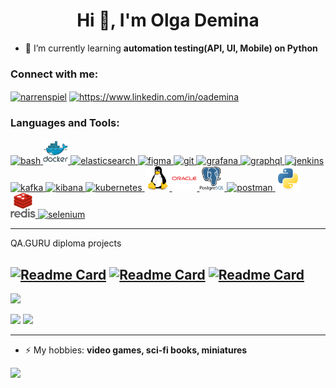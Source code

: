 <h1 align="center">Hi 👋, I'm Olga Demina</h1>

- 🌱 I’m currently learning **automation testing(API, UI, Mobile) on Python**

<h3 align="left">Connect with me:</h3>
<p align="left">
<a href="https://twitter.com/narrenspiel" target="blank"><img align="center" src="https://raw.githubusercontent.com/rahuldkjain/github-profile-readme-generator/master/src/images/icons/Social/twitter.svg" alt="narrenspiel" height="30" width="40" /></a>
<a href="https://www.linkedin.com/in/oademina" target="blank"><img align="center" src="https://raw.githubusercontent.com/rahuldkjain/github-profile-readme-generator/master/src/images/icons/Social/linked-in-alt.svg" alt="https://www.linkedin.com/in/oademina" height="30" width="40" /></a>
</p>

<h3 align="left">Languages and Tools:</h3>
<p align="left"> <a href="https://www.gnu.org/software/bash/" target="_blank" rel="noreferrer"> <img src="https://www.vectorlogo.zone/logos/gnu_bash/gnu_bash-icon.svg" alt="bash" width="40" height="40"/> </a> <a href="https://www.docker.com/" target="_blank" rel="noreferrer"> <img src="https://raw.githubusercontent.com/devicons/devicon/master/icons/docker/docker-original-wordmark.svg" alt="docker" width="40" height="40"/> </a> <a href="https://www.elastic.co" target="_blank" rel="noreferrer"> <img src="https://www.vectorlogo.zone/logos/elastic/elastic-icon.svg" alt="elasticsearch" width="40" height="40"/> </a> <a href="https://www.figma.com/" target="_blank" rel="noreferrer"> <img src="https://www.vectorlogo.zone/logos/figma/figma-icon.svg" alt="figma" width="40" height="40"/> </a> <a href="https://git-scm.com/" target="_blank" rel="noreferrer"> <img src="https://www.vectorlogo.zone/logos/git-scm/git-scm-icon.svg" alt="git" width="40" height="40"/> </a> <a href="https://grafana.com" target="_blank" rel="noreferrer"> <img src="https://www.vectorlogo.zone/logos/grafana/grafana-icon.svg" alt="grafana" width="40" height="40"/> </a> <a href="https://graphql.org" target="_blank" rel="noreferrer"> <img src="https://www.vectorlogo.zone/logos/graphql/graphql-icon.svg" alt="graphql" width="40" height="40"/> </a> <a href="https://www.jenkins.io" target="_blank" rel="noreferrer"> <img src="https://www.vectorlogo.zone/logos/jenkins/jenkins-icon.svg" alt="jenkins" width="40" height="40"/> </a> <a href="https://kafka.apache.org/" target="_blank" rel="noreferrer"> <img src="https://www.vectorlogo.zone/logos/apache_kafka/apache_kafka-icon.svg" alt="kafka" width="40" height="40"/> </a> <a href="https://www.elastic.co/kibana" target="_blank" rel="noreferrer"> <img src="https://www.vectorlogo.zone/logos/elasticco_kibana/elasticco_kibana-icon.svg" alt="kibana" width="40" height="40"/> </a> <a href="https://kubernetes.io" target="_blank" rel="noreferrer"> <img src="https://www.vectorlogo.zone/logos/kubernetes/kubernetes-icon.svg" alt="kubernetes" width="40" height="40"/> </a> <a href="https://www.linux.org/" target="_blank" rel="noreferrer"> <img src="https://raw.githubusercontent.com/devicons/devicon/master/icons/linux/linux-original.svg" alt="linux" width="40" height="40"/> </a> <a href="https://www.oracle.com/" target="_blank" rel="noreferrer"> <img src="https://raw.githubusercontent.com/devicons/devicon/master/icons/oracle/oracle-original.svg" alt="oracle" width="40" height="40"/> </a> <a href="https://www.postgresql.org" target="_blank" rel="noreferrer"> <img src="https://raw.githubusercontent.com/devicons/devicon/master/icons/postgresql/postgresql-original-wordmark.svg" alt="postgresql" width="40" height="40"/> </a> <a href="https://postman.com" target="_blank" rel="noreferrer"> <img src="https://www.vectorlogo.zone/logos/getpostman/getpostman-icon.svg" alt="postman" width="40" height="40"/> </a> <a href="https://www.python.org" target="_blank" rel="noreferrer"> <img src="https://raw.githubusercontent.com/devicons/devicon/master/icons/python/python-original.svg" alt="python" width="40" height="40"/> </a> <a href="https://redis.io" target="_blank" rel="noreferrer"> <img src="https://raw.githubusercontent.com/devicons/devicon/master/icons/redis/redis-original-wordmark.svg" alt="redis" width="40" height="40"/> </a> <a href="https://www.selenium.dev" target="_blank" rel="noreferrer"> <img src="https://raw.githubusercontent.com/detain/svg-logos/780f25886640cef088af994181646db2f6b1a3f8/svg/selenium-logo.svg" alt="selenium" width="40" height="40"/> </a> </p>

-----------------------------------------------------------------
QA.GURU diploma projects

[![Readme Card](https://github-readme-stats.vercel.app/api/pin/?username=miserylab&repo=petstore-api-test-project&theme=github_dark&border_color=6b6a67)](https://github.com/miserylab/petstore-api-test-project)
[![Readme Card](https://github-readme-stats.vercel.app/api/pin/?username=miserylab&repo=litres-mobile-test-project&theme=github_dark)](https://github.com/miserylab/litres-mobile-test-project)
[![Readme Card](https://github-readme-stats.vercel.app/api/pin/?username=miserylab&repo=litres-ui-test-project&theme=github_dark)](https://github.com/miserylab/litres-ui-test-project)
-----------------------------------------------------------------
![](http://github-profile-summary-cards.vercel.app/api/cards/profile-details?username=miserylab&theme=github_dark)

<!-- ![](http://github-profile-summary-cards.vercel.app/api/cards/repos-per-language?username=miserylab&theme=github_dark)
![](http://github-profile-summary-cards.vercel.app/api/cards/most-commit-language?username=miserylab&theme=github_dark) -->
![](http://github-profile-summary-cards.vercel.app/api/cards/stats?username=miserylab&theme=github_dark)
![](http://github-profile-summary-cards.vercel.app/api/cards/productive-time?username=miserylab&theme=github_dark&utcOffset=3)

-----------------------------------------------------------------
- ⚡ My hobbies: **video games, sci-fi books, miniatures**

<a href="https://www.exophase.com/user/miserylab/"><img src="https://card.exophase.com/2/0/34850.png?1657181447"></a>
